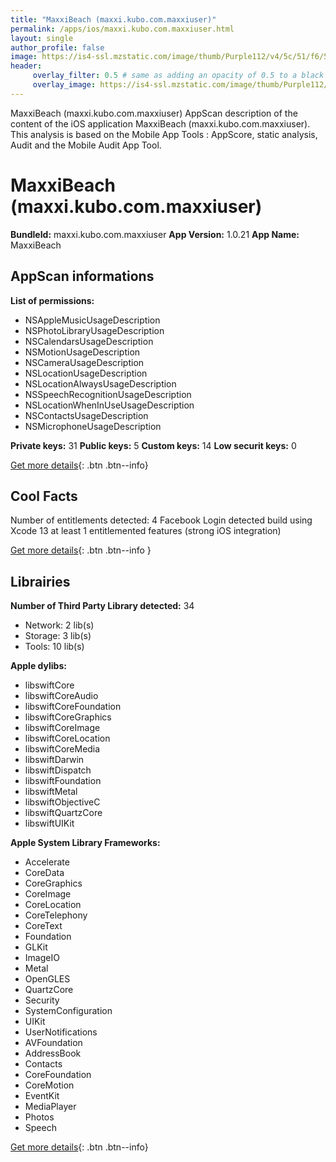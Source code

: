 ```yaml
---
title: "MaxxiBeach (maxxi.kubo.com.maxxiuser)"
permalink: /apps/ios/maxxi.kubo.com.maxxiuser.html
layout: single
author_profile: false
image: https://is4-ssl.mzstatic.com/image/thumb/Purple112/v4/5c/51/f6/5c51f6f8-d8ac-9b78-c753-53bdc836b6d5/AppIcon-0-0-1x_U007emarketing-0-0-0-5-0-0-sRGB-0-0-0-GLES2_U002c0-512MB-85-220-0-0.png/512x512bb.jpg
header: 
     overlay_filter: 0.5 # same as adding an opacity of 0.5 to a black background
     overlay_image: https://is4-ssl.mzstatic.com/image/thumb/Purple112/v4/5c/51/f6/5c51f6f8-d8ac-9b78-c753-53bdc836b6d5/AppIcon-0-0-1x_U007emarketing-0-0-0-5-0-0-sRGB-0-0-0-GLES2_U002c0-512MB-85-220-0-0.png/512x512bb.jpg
---
```

MaxxiBeach (maxxi.kubo.com.maxxiuser) AppScan description of the content of the iOS application MaxxiBeach (maxxi.kubo.com.maxxiuser). This analysis is based on the Mobile App Tools : AppScore, static analysis, Audit and the Mobile Audit App Tool.

# MaxxiBeach (maxxi.kubo.com.maxxiuser)

**BundleId:** maxxi.kubo.com.maxxiuser
**App Version:** 1.0.21
**App Name:** MaxxiBeach


## AppScan informations 

**List of permissions:** 
- NSAppleMusicUsageDescription
- NSPhotoLibraryUsageDescription
- NSCalendarsUsageDescription
- NSMotionUsageDescription
- NSCameraUsageDescription
- NSLocationUsageDescription
- NSLocationAlwaysUsageDescription
- NSSpeechRecognitionUsageDescription
- NSLocationWhenInUseUsageDescription
- NSContactsUsageDescription
- NSMicrophoneUsageDescription
  
  
**Private keys:** 31
**Public keys:** 5
**Custom keys:** 14
**Low securit keys:** 0
  
[Get more details](/pricing.html){: .btn .btn--info}

## Cool Facts

Number of entitlements detected: 4
Facebook Login detected
build using Xcode 13
at least 1 entitlemented features (strong iOS integration)
  
[Get more details](/pricing.html){: .btn .btn--info }

## Librairies 
**Number of Third Party Library detected:** 34
- Network: 2 lib(s)
- Storage: 3 lib(s)
- Tools: 10 lib(s)


**Apple dylibs:**
- libswiftCore
- libswiftCoreAudio
- libswiftCoreFoundation
- libswiftCoreGraphics
- libswiftCoreImage
- libswiftCoreLocation
- libswiftCoreMedia
- libswiftDarwin
- libswiftDispatch
- libswiftFoundation
- libswiftMetal
- libswiftObjectiveC
- libswiftQuartzCore
- libswiftUIKit


**Apple System Library Frameworks:**
- Accelerate
- CoreData
- CoreGraphics
- CoreImage
- CoreLocation
- CoreTelephony
- CoreText
- Foundation
- GLKit
- ImageIO
- Metal
- OpenGLES
- QuartzCore
- Security
- SystemConfiguration
- UIKit
- UserNotifications
- AVFoundation
- AddressBook
- Contacts
- CoreFoundation
- CoreMotion
- EventKit
- MediaPlayer
- Photos
- Speech


  
[Get more details](/pricing.html){: .btn .btn--info}

